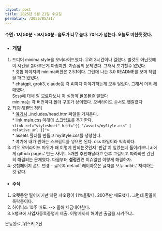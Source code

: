 ```yaml
---
layout: post
title: 2025년 5월 21일 수요일
permalink: /2025/05/21/
---
```

#### 수면 : 1시 50분 ~ 9시 50분 : 습도가 너무 높다. 70%가 넘는다. 오늘도 미친듯 잤다.
* ### 개발
1. 드디어 minima style을 오버라이드했다. 무려 3시간이나 걸렸다. 별것도 아닌것에 이 시간을 쏟아부은게 아쉽지만, 자존심의 문제였다. 그래서 포기할수 없었다.
<br/>* 깃헙 페이지의 minima버전은 2.5.1이다. 그런데 나는 3.0 README를 보며 작업을 하고 있었다.
<br/>* chatgpt, grok3, claude등 각 AI마다 이야기하는게 모두 달랐다. 그래서 더욱 헤매였다.
<br/>Scss에 대해 잘 모르다보니 이 설정이 잘못된줄 알았다
<br/>minima는 각 버전마다 폴더 구조가 상이했다. 오버라이드 순서도 헷갈렸다
1. 최종 해결법 정리
<br/>* [여기서](https://github.com/jekyll/minima/tree/v2.5.0) _includes/head.html파일을 가져온다.
<br/>* link main.css 아래에 스크립트를 추가한다. 
<br/>`<link rel="stylesheet" href="{{ "/assets/myStyle.css" | relative_url }}">`
<br/> * assets 폴더를 만들고 myStyle.css를 생성한다.
<br/> * 여기에 내가 원하는 스크립트를 넣으면 된다. css 파일이라 익숙하다.
1. 겨우 오버라이드 따위가 왜 이렇게 안되는것인지 '반감'이 일었는데 돌이켜보니 ai에게 github page로 만든 사이트 5개만 추천해달라고 한후 그걸보고 따라하면 간단히 해결되는 문제였다. 다음부터 **설정**관련 이슈일땐 이렇게 해결하자.
1. 깃헙페이지 폰트 변경 - 글목록 default 레이아웃은 글자를 모두 bold로 처리하는것 같다. 

* #### 주식
1. 오랫동안 떨어지기만 하던 샤오펑이 11%올랐다. 200주만 매도했다. 그런데 환율이 폭락중이다.
1. 하이닉스 10주 매도. --> 올해 세금내야한다.
1. k뱅크에 사업자등록증명서 제출. 이렇게까지 해야만 출금을 시켜주냐..

운동완료, 위스키 2잔